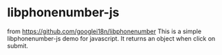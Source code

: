 # libphonenumber-js
from https://github.com/googlei18n/libphonenumber
This is a simple libphonenumber-js demo for javascript. It returns an object when click on submit.
